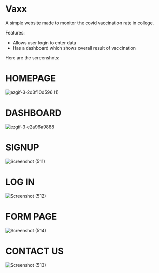# Vaxx

A simple website made to monitor the covid vaccination rate in college. 

Features:
- Allows user login to enter data
- Has a dashboard which shows overall result of vaccination

Here are the screenshots:

# HOMEPAGE

![ezgif-3-2d3f10d596 (1)](https://user-images.githubusercontent.com/54653498/172898867-32c70b90-c2cd-4fd6-8d7e-de30b1666c8c.gif)

# DASHBOARD

![ezgif-3-e2a96a9888](https://user-images.githubusercontent.com/54653498/172898861-2d28bd92-a157-4f62-a65e-3bef5a44c51d.gif)

# SIGNUP

![Screenshot (511)](https://user-images.githubusercontent.com/54653498/172899078-bf8dff8f-308e-4813-ae6d-f192e4855c4d.png)

# LOG IN

![Screenshot (512)](https://user-images.githubusercontent.com/54653498/172899066-e33517ad-e74c-4702-8389-ed19435d27ad.png)

# FORM PAGE

![Screenshot (514)](https://user-images.githubusercontent.com/54653498/172899217-5440233d-8330-4d1b-abf4-f4a063ec9f59.png)

# CONTACT US

![Screenshot (513)](https://user-images.githubusercontent.com/54653498/172899071-1ff0e885-5bc6-4c7b-81da-868be76dce9c.png)




